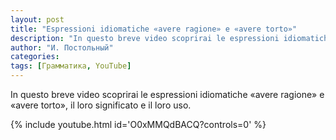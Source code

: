 ```yaml
---
layout: post
title: "Espressioni idiomatiche «avere ragione» e «avere torto»"
description: "In questo breve video scoprirai le espressioni idiomatiche «avere ragione» e «avere torto», il loro significato e il loro uso."
author: "И. Постольный"
categories:
tags: [Грамматика, YouTube]
---
```


In questo breve video scoprirai le espressioni idiomatiche «avere ragione» e «avere torto», il loro significato e il loro uso.

{% include youtube.html id='O0xMMQdBACQ?controls=0' %}